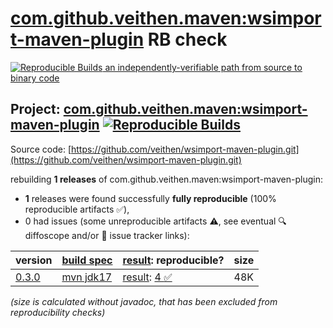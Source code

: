 [com.github.veithen.maven:wsimport-maven-plugin](https://central.sonatype.com/artifact/com.github.veithen.maven/wsimport-maven-plugin/versions) RB check
=======

[![Reproducible Builds](https://reproducible-builds.org/images/logos/rb.svg) an independently-verifiable path from source to binary code](https://reproducible-builds.org/)

## Project: [com.github.veithen.maven:wsimport-maven-plugin](https://central.sonatype.com/artifact/com.github.veithen.maven/wsimport-maven-plugin/versions) [![Reproducible Builds](https://img.shields.io/endpoint?url=https://raw.githubusercontent.com/jvm-repo-rebuild/reproducible-central/master/content/com/github/veithen/maven/wsimport-maven-plugin/badge.json)](https://github.com/jvm-repo-rebuild/reproducible-central/blob/master/content/com/github/veithen/maven/wsimport-maven-plugin/README.md)

Source code: [https://github.com/veithen/wsimport-maven-plugin.git](https://github.com/veithen/wsimport-maven-plugin.git)

rebuilding **1 releases** of com.github.veithen.maven:wsimport-maven-plugin:
- **1** releases were found successfully **fully reproducible** (100% reproducible artifacts :white_check_mark:),
- 0 had issues (some unreproducible artifacts :warning:, see eventual :mag: diffoscope and/or :memo: issue tracker links):

| version | [build spec](/BUILDSPEC.md) | [result](https://reproducible-builds.org/docs/jvm/): reproducible? | size |
| -- | --------- | ------ | -- |
| [0.3.0](https://central.sonatype.com/artifact/com.github.veithen.maven/wsimport-maven-plugin/0.3.0/pom) | [mvn jdk17](wsimport-maven-plugin-0.3.0.buildspec) | [result](wsimport-maven-plugin-0.3.0.buildinfo): [4 :white_check_mark: ](wsimport-maven-plugin-0.3.0.buildcompare) | 48K |

<i>(size is calculated without javadoc, that has been excluded from reproducibility checks)</i>
